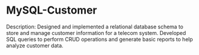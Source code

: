 # MySQL-Customer
Description: Designed and implemented a relational database schema to store and manage customer information for a telecom system. Developed SQL queries to perform CRUD operations and generate basic reports to help analyze customer data.
